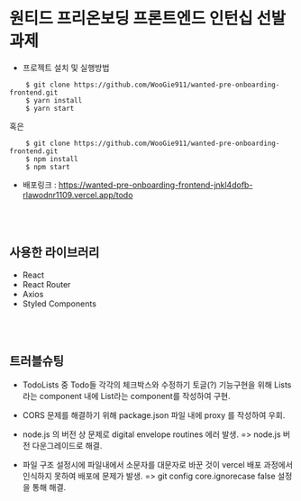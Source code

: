 # 원티드 프리온보딩 프론트엔드 인턴십 선발과제

- 프로젝트 설치 및 실행방법

```
    $ git clone https://github.com/WooGie911/wanted-pre-onboarding-frontend.git
    $ yarn install
    $ yarn start
```

혹은

```
    $ git clone https://github.com/WooGie911/wanted-pre-onboarding-frontend.git
    $ npm install
    $ npm start
```

- 배포링크 : https://wanted-pre-onboarding-frontend-jnkl4dofb-rlawodnr1109.vercel.app/todo

<br><br>

## 사용한 라이브러리

- React
- React Router
- Axios
- Styled Components

<br><br>

## 트러블슈팅

- TodoLists 중 Todo들 각각의 체크박스와 수정하기 토글(?) 기능구현을 위해 Lists라는 component 내에 List라는 component를 작성하여 구현.

- CORS 문제를 해결하기 위해 package.json 파일 내에 proxy 를 작성하여 우회.

- node.js 의 버전 상 문제로 digital envelope routines 에러 발생. => node.js 버전 다운그레이드로 해결.

- 파일 구조 설정시에 파일내에서 소문자를 대문자로 바꾼 것이 vercel 배포 과정에서 인식하지 못하여 배포에 문제가 발생. => git config core.ignorecase false 설정을 통해 해결.


